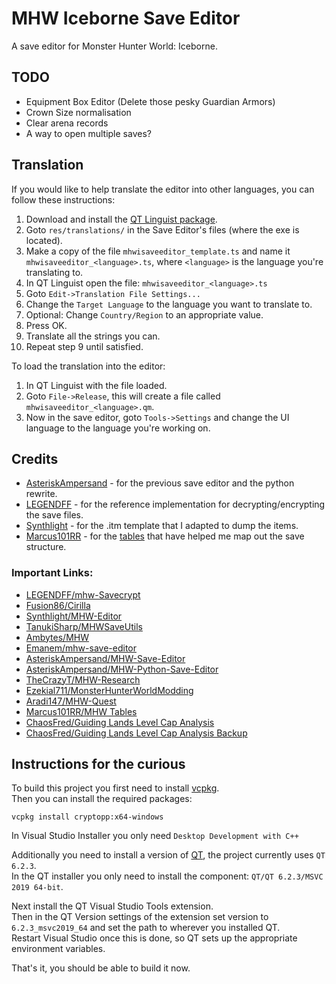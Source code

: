 # MHW Iceborne Save Editor
A save editor for Monster Hunter World: Iceborne.

## TODO
- Equipment Box Editor (Delete those pesky Guardian Armors)
- Crown Size normalisation
- Clear arena records
- A way to open multiple saves?

## Translation
If you would like to help translate the editor into other languages, you can follow these instructions:
1. Download and install the [QT Linguist package](https://download.qt.io/linguist_releases/).
2. Goto `res/translations/` in the Save Editor's files (where the exe is located).
3. Make a copy of the file `mhwisaveeditor_template.ts` and name it `mhwisaveeditor_<language>.ts`, where `<language>` is the language you're translating to.
4. In QT Linguist open the file: `mhwisaveeditor_<language>.ts`
5. Goto `Edit->Translation File Settings...`
6. Change the `Target Language` to the language you want to translate to.
7. Optional: Change `Country/Region` to an appropriate value.
8. Press OK.
9. Translate all the strings you can.
11. Repeat step 9 until satisfied.

To load the translation into the editor:
1. In QT Linguist with the file loaded.
2. Goto `File->Release`, this will create a file called `mhwisaveeditor_<language>.qm`.
3. Now in the save editor, goto `Tools->Settings` and change the UI language to the language you're working on.

## Credits
- [AsteriskAmpersand](https://github.com/AsteriskAmpersand/) - for the previous save editor and the python rewrite.
- [LEGENDFF](https://github.com/LEGENDFF/) - for the reference implementation for decrypting/encrypting the save files.
- [Synthlight](https://github.com/Synthlight/) - for the .itm template that I adapted to dump the items.
- [Marcus101RR](https://www.nexusmods.com/monsterhunterworld/users/58495681) - for the [tables](https://www.nexusmods.com/monsterhunterworld/mods/2161) that have helped me map out the save structure.

### Important Links:
- [LEGENDFF/mhw-Savecrypt](https://github.com/LEGENDFF/mhw-Savecrypt)
- [Fusion86/Cirilla](https://github.com/Fusion86/Cirilla)
- [Synthlight/MHW-Editor](https://github.com/Synthlight/MHW-Editor)
- [TanukiSharp/MHWSaveUtils](https://github.com/TanukiSharp/MHWSaveUtils)
- [Ambytes/MHW](https://github.com/Ambytes/MHW)
- [Emanem/mhw-save-editor](https://github.com/Emanem/mhw-save-editor)
- [AsteriskAmpersand/MHW-Save-Editor](https://github.com/AsteriskAmpersand/MHW-Save-Editor)
- [AsteriskAmpersand/MHW-Python-Save-Editor](https://github.com/AsteriskAmpersand/MHW-Python-Save-Editor)
- [TheCrazyT/MHW-Research](https://github.com/TheCrazyT/MHW-Research)
- [Ezekial711/MonsterHunterWorldModding](https://github.com/Ezekial711/MonsterHunterWorldModding/wiki)
- [Aradi147/MHW-Quest](https://github.com/Aradi147/MHW-Quest)
- [Marcus101RR/MHW Tables](https://www.nexusmods.com/monsterhunterworld/mods/2161)
- [ChaosFred/Guiding Lands Level Cap Analysis](https://steamcommunity.com/app/582010/discussions/0/3974929535247630028/)
- [ChaosFred/Guiding Lands Level Cap Analysis Backup](https://gamefaqs.gamespot.com/boards/211368-monster-hunter-world/78477208)

## Instructions for the curious

To build this project you first need to install [vcpkg](https://vcpkg.io).<br/>
Then you can install the required packages:
```
vcpkg install cryptopp:x64-windows
```
In Visual Studio Installer you only need `Desktop Development with C++`

Additionally you need to install a version of [QT](https://www.qt.io/), the project currently uses `QT 6.2.3`.<br/>
In the QT installer you only need to install the component: `QT/QT 6.2.3/MSVC 2019 64-bit`.

Next install the QT Visual Studio Tools extension.<br/>
Then in the QT Version settings of the extension set version to `6.2.3_msvc2019_64` and set the path to wherever you installed QT.<br/>
Restart Visual Studio once this is done, so QT sets up the appropriate environment variables.

That's it, you should be able to build it now.
